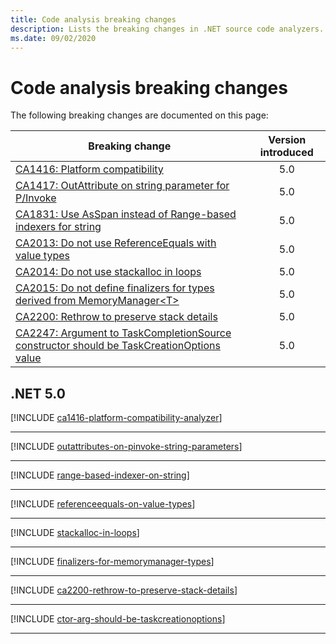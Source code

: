 ```yaml
---
title: Code analysis breaking changes
description: Lists the breaking changes in .NET source code analyzers.
ms.date: 09/02/2020
---
```

# Code analysis breaking changes

The following breaking changes are documented on this page:

| Breaking change | Version introduced |
| - | :-: |
| [CA1416: Platform compatibility](#ca1416-platform-compatibility) | 5.0 |
| [CA1417: OutAttribute on string parameter for P/Invoke](#ca1417-outattribute-on-string-parameter-for-pinvoke) | 5.0 |
| [CA1831: Use AsSpan instead of Range-based indexers for string](#ca1831-use-asspan-instead-of-range-based-indexers-for-string) | 5.0 |
| [CA2013: Do not use ReferenceEquals with value types](#ca2013-do-not-use-referenceequals-with-value-types) | 5.0 |
| [CA2014: Do not use stackalloc in loops](#ca2014-do-not-use-stackalloc-in-loops) | 5.0 |
| [CA2015: Do not define finalizers for types derived from MemoryManager\<T>](#ca2015-do-not-define-finalizers-for-types-derived-from-memorymanagert) | 5.0 |
| [CA2200: Rethrow to preserve stack details](#ca2200-rethrow-to-preserve-stack-details) | 5.0 |
| [CA2247: Argument to TaskCompletionSource constructor should be TaskCreationOptions value](#ca2247-argument-to-taskcompletionsource-constructor-should-be-taskcreationoptions-value) | 5.0 |

## .NET 5.0

[!INCLUDE [ca1416-platform-compatibility-analyzer](../../../includes/core-changes/codeanalysis/5.0/ca1416-platform-compatibility-analyzer.md)]

***

[!INCLUDE [outattributes-on-pinvoke-string-parameters](../../../includes/core-changes/codeanalysis/5.0/ca1417-outattributes-on-pinvoke-string-parameters.md)]

***

[!INCLUDE [range-based-indexer-on-string](../../../includes/core-changes/codeanalysis/5.0/ca1831-range-based-indexer-on-string.md)]

***

[!INCLUDE [referenceequals-on-value-types](../../../includes/core-changes/codeanalysis/5.0/ca2013-referenceequals-on-value-types.md)]

***

[!INCLUDE [stackalloc-in-loops](../../../includes/core-changes/codeanalysis/5.0/ca2014-stackalloc-in-loops.md)]

***

[!INCLUDE [finalizers-for-memorymanager-types](../../../includes/core-changes/codeanalysis/5.0/ca2015-finalizers-for-memorymanager-types.md)]

***

[!INCLUDE [ca2200-rethrow-to-preserve-stack-details](../../../includes/core-changes/codeanalysis/5.0/ca2200-rethrow-to-preserve-stack-details.md)]

***

[!INCLUDE [ctor-arg-should-be-taskcreationoptions](../../../includes/core-changes/codeanalysis/5.0/ca2247-ctor-arg-should-be-taskcreationoptions.md)]

***

